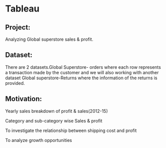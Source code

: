 # Tableau
Project:
--

Analyzing Global superstore sales & profit.

Dataset:
--

There are 2 datasets.Global Superstore- orders where each row represents a transaction made by the customer and we will also working with another dataset Global superstore-Returns where the information of the returns is provided.

Motivation:
--

Yearly sales breakdown of profit & sales(2012-15)

Category and sub-category wise Sales & profit

To investigate the relationship between shipping cost and profit

To analyze growth opportunities 


